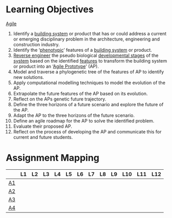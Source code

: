 
# Learning Objectives

[Agile](/)

1. Identify a [building system] or product that has or could address a current or emerging disciplinary problem in the architecture, engineering and construction industry.
1. Identify the ‘[phenotypic]’ features of a [building system] or product.
1. [Reverse engineer] the pseudo biological [developmental stages] of the [system] based on the identified [features] to transform the building system or product into an ‘[Agile Prototype]' (AP).
1. Model and traverse a phylogenetic tree of the features of AP to identify new solutions.
1. Apply computational modelling techniques to model the evolution of the AP.
1. Extrapolate the future features of the AP based on its evolution.
1. Reflect on the APs genetic future trajectory.
1. Define the three horizons of a future scenario and explore the future of the AP.
1. Adapt the AP to the three horizons of the future scenario.
1. Define an agile roadmap for the AP to solve the identified problem.
1. Evaluate their proposed AP.
1. Reflect on the process of developing the AP and communicate this for current and future students.

# Assignment Mapping

|      | L1 | L2 | L3 | L4 | L5 | L6 | L7 | L8 | L9 | L10 | L11 | L12 |
|------|----|----|----|----|----|----|----|----|----|-----|-----|-----|
| [A1] |    |    |    |    |    |    |    |    |    |     |     |     |
| [A2] |    |    |    |    |    |    |    |    |    |     |     |     |
| [A3] |    |    |    |    |    |    |    |    |    |     |     |     |
| [A4] |    |    |    |    |    |    |    |    |    |     |     |     |

[Reverse engineer]: /Agile/Concepts/ReverseEngineer
[building system]: /Agile/Concepts/BuildingSystem
[system]: /Agile/Concepts/BuildingSystem
[phenotypic]: /Agile/Concepts/Phenotype
[developmental stages]: /Agile/Concepts/DevelopmentStages
[features]: /Agile/Concepts/Features
[Agile Prototype]: /Agile/Concepts/AgilePrototype

[A1]:/Agile/Assignments/A1
[A2]:/Agile/Assignments/A2
[A3]:/Agile/Assignments/A3
[A4]:/Agile/Assignments/A4
